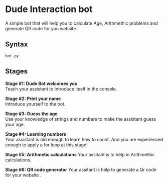 # Dude Interaction bot
A simple bot that will help you to calculate Age, Arithmethic problems and generate QR code for you website.  

## Syntax
```
bot.py
```

## Stages
**Stage #1: Dude Bot welcomes you**   
Teach your assistant to introduce itself in the console.

**Stage #2: Print your name**   
Introduce yourself to the bot.

**Stage #3: Guess the age**   
Use your knowledge of strings and numbers to make the assistant guess your age. 

**Stage #4: Learning numbers**   
Your assistant is old enough to learn how to count. And you are experienced enough to apply a for loop at this stage! 

**Stage #5: Arithmetic calculations** 
Your assitant is to help in Arithmethic calculations.

**Stage #6: QR code generator** 
Your assitant is help to generate a Qr code for your website .
